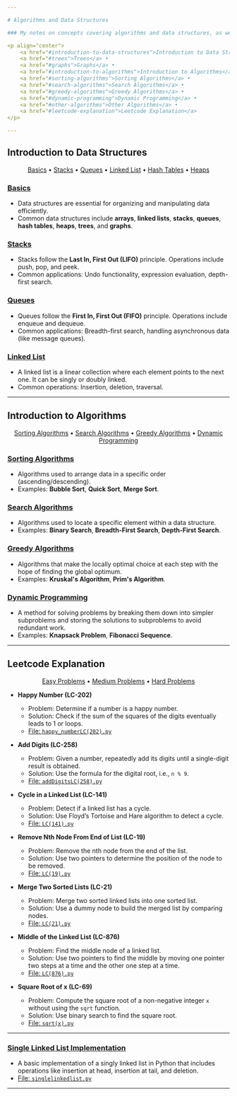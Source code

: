 ```yaml
---

# Algorithms and Data Structures

### My notes on concepts covering algorithms and data structures, as well as solved Leetcode problems.

<p align="center">
    <a href="#introduction-to-data-structures">Introduction to Data Structures</a> •
    <a href="#trees">Trees</a> •
    <a href="#graphs">Graphs</a> •
    <a href="#introduction-to-algorithms">Introduction to Algorithms</a> •
    <a href="#sorting-algorithms">Sorting Algorithms</a> •
    <a href="#search-algorithms">Search Algorithms</a> •
    <a href="#greedy-algorithms">Greedy Algorithms</a> •
    <a href="#dynamic-programming">Dynamic Programming</a> •
    <a href="#other-algorithms">Other Algorithms</a> •
    <a href="#leetcode-explanation">Leetcode Explanation</a>
</p>

---
```


## Introduction to Data Structures
<p align="center">
    <a href="#basics">Basics</a> •
    <a href="#stacks">Stacks</a> •
    <a href="#queues">Queues</a> •
    <a href="#linked-list">Linked List</a> •
    <a href="#hash-tables">Hash Tables</a> •
    <a href="#heaps">Heaps</a>
</p>

### [Basics](#basics)
- Data structures are essential for organizing and manipulating data efficiently.
- Common data structures include **arrays**, **linked lists**, **stacks**, **queues**, **hash tables**, **heaps**, **trees**, and **graphs**.

### [Stacks](#stacks)
- Stacks follow the **Last In, First Out (LIFO)** principle. Operations include push, pop, and peek.
- Common applications: Undo functionality, expression evaluation, depth-first search.

### [Queues](#queues)
- Queues follow the **First In, First Out (FIFO)** principle. Operations include enqueue and dequeue.
- Common applications: Breadth-first search, handling asynchronous data (like message queues).

### [Linked List](#linked-list)
- A linked list is a linear collection where each element points to the next one. It can be singly or doubly linked.
- Common operations: Insertion, deletion, traversal.

---

## Introduction to Algorithms
<p align="center">
    <a href="#sorting-algorithms">Sorting Algorithms</a> •
    <a href="#search-algorithms">Search Algorithms</a> •
    <a href="#greedy-algorithms">Greedy Algorithms</a> •
    <a href="#dynamic-programming">Dynamic Programming</a>
</p>

### [Sorting Algorithms](#sorting-algorithms)
- Algorithms used to arrange data in a specific order (ascending/descending).
- Examples: **Bubble Sort**, **Quick Sort**, **Merge Sort**.

### [Search Algorithms](#search-algorithms)
- Algorithms used to locate a specific element within a data structure.
- Examples: **Binary Search**, **Breadth-First Search**, **Depth-First Search**.

### [Greedy Algorithms](#greedy-algorithms)
- Algorithms that make the locally optimal choice at each step with the hope of finding the global optimum.
- Examples: **Kruskal's Algorithm**, **Prim's Algorithm**.

### [Dynamic Programming](#dynamic-programming)
- A method for solving problems by breaking them down into simpler subproblems and storing the solutions to subproblems to avoid redundant work.
- Examples: **Knapsack Problem**, **Fibonacci Sequence**.

---

## Leetcode Explanation
<p align="center">
    <a href="#easy-problems">Easy Problems</a> •
    <a href="#medium-problems">Medium Problems</a> •
    <a href="#hard-problems">Hard Problems</a>
</p>


- **Happy Number (LC-202)**  
    - Problem: Determine if a number is a happy number.  
    - Solution: Check if the sum of the squares of the digits eventually leads to 1 or loops.  
    - [File: `happy_numberLC(202).py`](./happy_numberLC(202).py)

- **Add Digits (LC-258)**  
    - Problem: Given a number, repeatedly add its digits until a single-digit result is obtained.  
    - Solution: Use the formula for the digital root, i.e., `n % 9`.  
    - [File: `addDigitsLC(258).py`](./addDigitsLC(258).py)


- **Cycle in a Linked List (LC-141)**  
    - Problem: Detect if a linked list has a cycle.  
    - Solution: Use Floyd’s Tortoise and Hare algorithm to detect a cycle.  
    - [File: `LC(141).py`](./LC(141).py)

- **Remove Nth Node From End of List (LC-19)**  
    - Problem: Remove the nth node from the end of the list.  
    - Solution: Use two pointers to determine the position of the node to be removed.  
    - [File: `LC(19).py`](./LC(19).py)

- **Merge Two Sorted Lists (LC-21)**  
    - Problem: Merge two sorted linked lists into one sorted list.  
    - Solution: Use a dummy node to build the merged list by comparing nodes.  
    - [File: `LC(21).py`](./LC(21).py)

- **Middle of the Linked List (LC-876)**  
    - Problem: Find the middle node of a linked list.  
    - Solution: Use two pointers to find the middle by moving one pointer two steps at a time and the other one step at a time.  
    - [File: `LC(876).py`](./LC(876).py)


- **Square Root of x (LC-69)**  
    - Problem: Compute the square root of a non-negative integer `x` without using the `sqrt` function.  
    - Solution: Use binary search to find the square root.  
    - [File: `sqrt(x).py`](./sqrt(x).py)

---

### [Single Linked List Implementation](#single-linked-list-implementation)
- A basic implementation of a singly linked list in Python that includes operations like insertion at head, insertion at tail, and deletion.
- [File: `singlelinkedlist.py`](./singlelinkedlist.py)

---  
